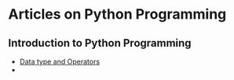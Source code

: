 # Articles on Python Programming

## Introduction to Python Programming
* [Data type and Operators](./Data%20Types%20and%20Operators.md)
* 